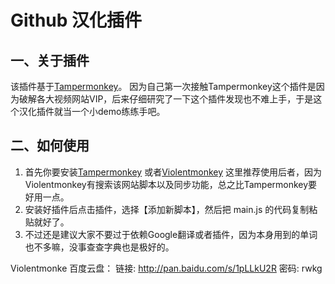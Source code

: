 # Github 汉化插件
## 一、关于插件
该插件基于[Tampermonkey](https://tampermonkey.net/)。
因为自己第一次接触Tampermonkey这个插件是因为破解各大视频网站VIP，后来仔细研究了一下这个插件发现也不难上手，于是这个汉化插件就当一个小demo练练手吧。

## 二、如何使用
1. 首先你要安装[Tampermonkey](https://chrome.google.com/webstore/detail/tampermonkey/dhdgffkkebhmkfjojejmpbldmpobfkfo)
或者[Violentmonkey](https://github.com/violentmonkey/violentmonkey/releases/download/v2.6.3/violentmonkey-2.6.3.crx)
这里推荐使用后者，因为Violentmonkey有搜索该网站脚本以及同步功能，总之比Tampermonkey要好用一点。
2. 安装好插件后点击插件，选择【添加新脚本】，然后把 main.js 的代码复制粘贴就好了。
3. 不过还是建议大家不要过于依赖Google翻译或者插件，因为本身用到的单词也不多嘛，没事查查字典也是极好的。



Violentmonke 百度云盘：
链接: http://pan.baidu.com/s/1pLLkU2R 密码: rwkg
